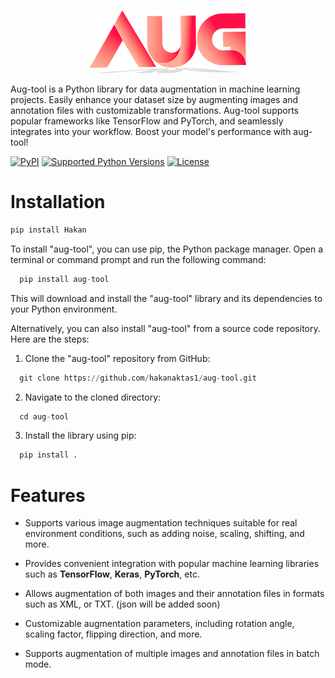 

<p align="center">
    <br>
    <img src="src\aug-tool\logo2.png"/>
    <br>
<p>
Aug-tool is a Python library for data augmentation in machine learning projects. Easily enhance your dataset size by augmenting images and annotation files with customizable transformations. Aug-tool supports popular frameworks like TensorFlow and PyTorch, and seamlessly integrates into your workflow. Boost your model's performance with aug-tool!

[![PyPI](https://img.shields.io/badge/aug--tool-v0.0.1-blue)](https://pypi.org/project/aug-tool/)
[![Supported Python Versions](https://img.shields.io/badge/python%20-3-blue)](https://pypi.python.org/pypi/Augmentor)
[![License](https://img.shields.io/badge/license-MIT-brightgreen.svg?style=flat)](LICENSE)

# Installation


```python
pip install Hakan
```


To install "aug-tool", you can use pip, the Python package manager. Open a terminal or command prompt and run the following command:

```python
  pip install aug-tool
```
This will download and install the "aug-tool" library and its dependencies to your Python environment.

Alternatively, you can also install "aug-tool" from a source code repository. Here are the steps:

1.  Clone the "aug-tool" repository from GitHub:
```python
  git clone https://github.com/hakanaktas1/aug-tool.git
```

2. Navigate to the cloned directory:

```python
  cd aug-tool
```
3. Install the library using pip:
```python
  pip install .
```
# Features

* Supports various image  augmentation techniques suitable for real environment conditions, such as adding noise, scaling, shifting, and more.
* Provides convenient integration with popular machine learning libraries such as **TensorFlow**, **Keras**, **PyTorch**, etc.
* Allows augmentation of both images and their annotation files in formats such as XML, or TXT. (json will be added soon)
* Customizable augmentation parameters, including rotation angle, scaling factor, flipping direction, and more.

* Supports augmentation of multiple images and annotation files in batch mode.
